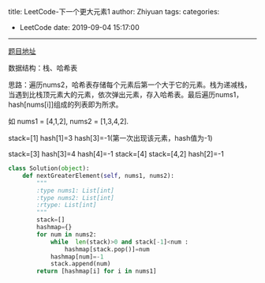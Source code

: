 title: LeetCode-下一个更大元素1
author: Zhiyuan
tags:
categories:

  - LeetCode
date: 2019-09-04 15:17:00

---

[题目地址](https://leetcode-cn.com/problems/next-greater-element-i/)

数据结构：栈、哈希表

思路：遍历nums2，哈希表存储每个元素后第一个大于它的元素。栈为递减栈，当遇到比栈顶元素大的元素，依次弹出元素，存入哈希表。最后遍历nums1，hash[nums[i]]组成的列表即为所求。

如 nums1 = [4,1,2], nums2 = [1,3,4,2]. 

stack=[1]  hash[1]=3  hash[3]=-1(第一次出现该元素，hash值为-1)

stack=[3]  hash[3]=4 hash[4]=-1 stack=[4]  stack=[4,2] hash[2]=-1

```python
class Solution(object):
    def nextGreaterElement(self, nums1, nums2):
        """
        :type nums1: List[int]
        :type nums2: List[int]
        :rtype: List[int]
        """
        stack=[]
        hashmap={}
        for num in nums2:
            while  len(stack)>0 and stack[-1]<num :
                hashmap[stack.pop()]=num
            hashmap[num]=-1
            stack.append(num)
        return [hashmap[i] for i in nums1]
```

